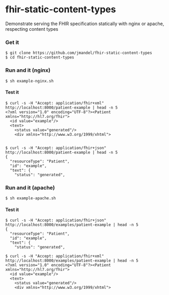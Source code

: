 # fhir-static-content-types
Demonstrate serving the FHIR specification statically with nginx or apache, respecting content types

### Get it
```
$ git clone https://github.com/jmandel/fhir-static-content-types
$ cd fhir-static-content-types
```

### Run and it (nginx)

```
$ sh example-nginx.sh
```


#### Test it
```
$ curl -s -H "Accept: application/fhir+xml"  http://localhost:8000/patient-example | head -n 5
<?xml version="1.0" encoding="UTF-8"?><Patient xmlns="http://hl7.org/fhir">
  <id value="example"/>
  <text>
    <status value="generated"/>
    <div xmlns="http://www.w3.org/1999/xhtml">

    
$ curl -s -H "Accept: application/fhir+json"  http://localhost:8000/patient-example | head -n 5
{
  "resourceType": "Patient",
  "id": "example",
  "text": {
    "status": "generated",
```


### Run and it (apache)

```
$ sh example-apache.sh
```


#### Test it

```
$ curl -s -H "Accept: application/fhir+json"  http://localhost:8000/examples/patient-example | head -n 5
{
  "resourceType": "Patient",
  "id": "example",
  "text": {
    "status": "generated",
    
$ curl -s -H "Accept: application/fhir+xml"  http://localhost:8000/examples/patient-example | head -n 5
<?xml version="1.0" encoding="UTF-8"?><Patient xmlns="http://hl7.org/fhir">
  <id value="example"/>
  <text>
    <status value="generated"/>
    <div xmlns="http://www.w3.org/1999/xhtml">
```

